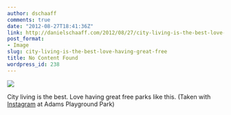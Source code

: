 ```yaml
---
author: dschaaff
comments: true
date: "2012-08-27T18:41:36Z"
link: http://danielschaaff.com/2012/08/27/city-living-is-the-best-love-having-great-free/
post_format:
- Image
slug: city-living-is-the-best-love-having-great-free
title: No Content Found
wordpress_id: 238
---
```


![](https://danielschaaff.files.wordpress.com/2012/08/tumblr_m9ffxdrp9g1qcnv82o1_1280.jpg)

City living is the best. Love having great free parks like this. (Taken with [Instagram](http://instagram.com) at Adams Playground Park)
